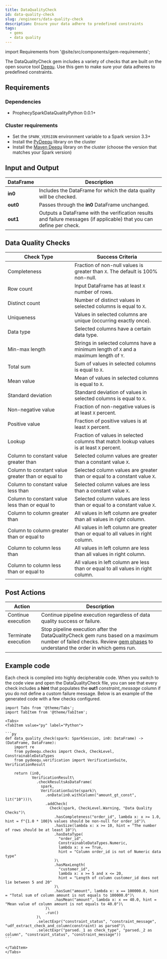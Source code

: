 ```yaml
---
title: DataQualityCheck
id: data-quality-check
slug: /engineers/data-quality-check
description: Ensure your data adhere to predefined constraints
tags:
  - gems
  - data quality
---
```


import Requirements from '@site/src/components/gem-requirements';

<Requirements
  python_package_name="ProphecySparkDataQualityPython"
  python_package_version="0.0.1+"
  scala_package_name=""
  scala_package_version=""
  scala_lib="8.2.1"
  python_lib="1.9.16"
  uc_single="14.3+"
  uc_shared="Not Supported"
  livy="Not Supported"
/>

The DataQualityCheck gem includes a variety of checks that are built on the open source tool [Deequ](https://github.com/awslabs/deequ). Use this gem to make sure your data adheres to predefined constraints.

## Requirements

### Dependencies

- ProphecySparkDataQualityPython 0.0.1+

### Cluster requirements

- Set the `SPARK_VERSION` environment variable to a Spark version 3.3+
- Install the [PyDeequ](https://pypi.org/project/pydeequ/#:~:text=1.8%2B%2C%20we%20now%20officially%20support%20Spark3%20!) library on the cluster
- Install the [Maven Deequ](https://mvnrepository.com/artifact/com.amazon.deequ/deequ) library on the cluster (choose the version that matches your Spark version)

## Input and Output

| DataFrame | Description                                                                                                           |
| --------- | --------------------------------------------------------------------------------------------------------------------- |
| **in0**   | Includes the DataFrame for which the data quality will be checked.                                                    |
| **out0**  | Passes through the **in0** DataFrame unchanged.                                                                       |
| **out1**  | Outputs a DataFrame with the verification results and failure messages (if applicable) that you can define per check. |

## Data Quality Checks

| Check Type                                        | Success Criteria                                                                         |
| ------------------------------------------------- | ---------------------------------------------------------------------------------------- |
| Completeness                                      | Fraction of non-null values is greater than `X`. The default is 100% non-null.           |
| Row count                                         | Input DataFrame has at least `X` number of rows.                                         |
| Distinct count                                    | Number of distinct values in selected columns is equal to `X`.                           |
| Uniqueness                                        | Values in selected columns are unique (occurring exactly once).                          |
| Data type                                         | Selected columns have a certain data type.                                               |
| Min-max length                                    | Strings in selected columns have a minimum length of `X` and a maximum length of `Y`.    |
| Total sum                                         | Sum of values in selected columns is equal to `X`.                                       |
| Mean value                                        | Mean of values in selected columns is equal to `X`.                                      |
| Standard deviation                                | Standard deviation of values in selected columns is equal to `X`.                        |
| Non-negative value                                | Fraction of non-negative values is at least `X` percent.                                 |
| Positive value                                    | Fraction of positive values is at least `X` percent.                                     |
| Lookup                                            | Fraction of values in selected columns that match lookup values is at least `X` percent. |
| Column to constant value greater than             | Selected column values are greater than a constant value `X`.                            |
| Column to constant value greater than or equal to | Selected column values are greater than or equal to a constant value `X`.                |
| Column to constant value less than                | Selected column values are less than a constant value `X`.                               |
| Column to constant value less than or equal to    | Selected column values are less than or equal to a constant value `X`.                   |
| Column to column greater than                     | All values in left column are greater than all values in right column.                   |
| Column to column greater than or equal to         | All values in left column are greater than or equal to all values in right column.       |
| Column to column less than                        | All values in left column are less than all values in right column.                      |
| Column to column less than or equal to            | All values in left column are less than or equal to all values in right column.          |

## Post Actions

| Action              | Description                                                                                                                                                                                       |
| ------------------- | ------------------------------------------------------------------------------------------------------------------------------------------------------------------------------------------------- |
| Continue execution  | Continue pipeline execution regardless of data quality success or failure.                                                                                                                        |
| Terminate execution | Stop pipeline execution after the DataQualityCheck gem runs based on a maximum number of failed checks. Review [gem phases](/engineers/gems#gem-phase) to understand the order in which gems run. |

## Example code

Each check is compiled into highly decipherable code. When you switch to the code view and open the DataQualityCheck file, you can see that every check includes a **hint** that populates the **out1** _constraint_message_ column if you do not define a custom failure message. Below is an example of the generated code with a few checks configured.

````mdx-code-block
import Tabs from '@theme/Tabs';
import TabItem from '@theme/TabItem';

<Tabs>
<TabItem value="py" label="Python">

```py
def data_quality_check(spark: SparkSession, in0: DataFrame) -> (DataFrame, DataFrame):
    import re
    from pydeequ.checks import Check, CheckLevel, ConstrainableDataTypes
    from pydeequ.verification import VerificationSuite, VerificationResult

    return (in0,
            VerificationResult\
              .checkResultsAsDataFrame(
                spark,
                VerificationSuite(spark)\
                  .onData(in0.withColumn("amount_gt_const", lit("10")))\
                  .addCheck(
                    Check(spark, CheckLevel.Warning, "Data Quality Checks")\
                      .hasCompleteness("order_id", lambda x: x >= 1.0, hint = f"{1.0 * 100}% values should be non-null for order_id")\
                      .hasSize(lambda x: x >= 10, hint = "The number of rows should be at least 10")\
                      .hasDataType(
                        "order_id",
                        ConstrainableDataTypes.Numeric,
                        lambda x: x == True,
                        hint = "Column order_id is not of Numeric data type"
                      )\
                      .hasMaxLength(
                        "customer_id",
                        lambda x: x >= 5 and x <= 20,
                        hint = "Length of column customer_id does not lie between 5 and 20"
                      )\
                      .hasSum("amount", lambda x: x == 100000.0, hint = "Total sum of column amount is not equals to 100000.0")\
                      .hasMean("amount", lambda x: x == 40.0, hint = "Mean value of column amount is not equals to 40.0")\
                  )\
                  .run()
              )\
              .selectExpr("constraint_status", "constraint_message", "udf_extract_check_and_column(constraint) as parsed")\
              .selectExpr("parsed._1 as check_type", "parsed._2 as column", "constraint_status", "constraint_message"))
```

</TabItem>
</Tabs>
````

